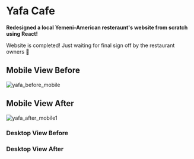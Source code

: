# Yafa Cafe

**Redesigned a local Yemeni-American resteraunt's website from scratch using React!**

Website is completed! Just waiting for final sign off by the restaurant owners 🙂

## Mobile View Before
![yafa_before_mobile](https://user-images.githubusercontent.com/24259728/130336795-36b0cb42-bc40-4bda-bcee-22df65fa4051.gif)

## Mobile View After

![yafa_after_mobile1](https://user-images.githubusercontent.com/24259728/130336898-19d2e706-265e-4928-b0bd-b20531c9a6fa.gif)

### Desktop View Before

### Desktop View After
